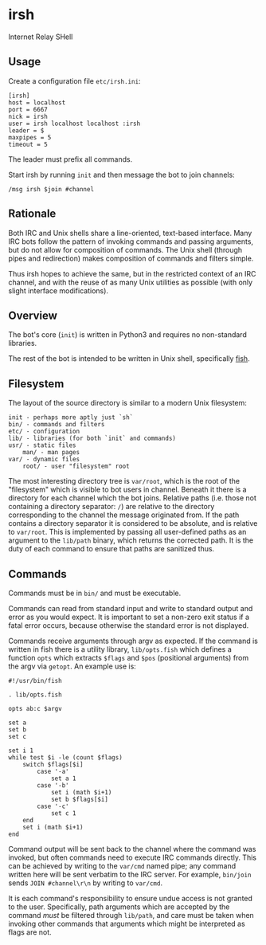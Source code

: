 irsh
====

Internet Relay SHell

Usage
-----

Create a configuration file `etc/irsh.ini`:

    [irsh]
    host = localhost
    port = 6667
    nick = irsh
    user = irsh localhost localhost :irsh
    leader = $
    maxpipes = 5
    timeout = 5

The leader must prefix all commands.

Start irsh by running `init` and then message the bot to join channels:

    /msg irsh $join #channel

Rationale
---------

Both IRC and Unix shells share a line-oriented, text-based interface. Many IRC
bots follow the pattern of invoking commands and passing arguments, but do not
allow for composition of commands. The Unix shell (through pipes and
redirection) makes composition of commands and filters simple.

Thus irsh hopes to achieve the same, but in the restricted context of an IRC
channel, and with the reuse of as many Unix utilities as possible (with only
slight interface modifications).

Overview
--------

The bot's core (`init`) is written in Python3 and requires no non-standard
libraries.

The rest of the bot is intended to be written in Unix shell, specifically
[fish](http://fishshell.com/).

Filesystem
----------

The layout of the source directory is similar to a modern Unix filesystem:

    init - perhaps more aptly just `sh`
    bin/ - commands and filters
    etc/ - configuration
    lib/ - libraries (for both `init` and commands)
    usr/ - static files
        man/ - man pages
    var/ - dynamic files
        root/ - user "filesystem" root

The most interesting directory tree is `var/root`, which is the root of the
"filesystem" which is visible to bot users in channel. Beneath it there is a
directory for each channel which the bot joins. Relative paths (i.e. those not
containing a directory separator: `/`) are relative to the directory
corresponding to the channel the message originated from. If the path contains
a directory separator it is considered to be absolute, and is relative to
`var/root`. This is implemented by passing all user-defined paths as an
argument to the `lib/path` binary, which returns the corrected path. It is the
duty of each command to ensure that paths are sanitized thus.

Commands
--------

Commands must be in `bin/` and must be executable.

Commands can read from standard input and write to standard output and
error as you would expect. It is important to set a non-zero exit status if
a fatal error occurs, because otherwise the standard error is not displayed.

Commands receive arguments through argv as expected. If the command is written
in fish there is a utility library, `lib/opts.fish` which defines a function
`opts` which extracts `$flags` and `$pos` (positional arguments) from the argv
via `getopt`. An example use is:

```fish
#!/usr/bin/fish

. lib/opts.fish

opts ab:c $argv

set a
set b
set c

set i 1
while test $i -le (count $flags)
    switch $flags[$i]
        case '-a'
            set a 1
        case '-b'
            set i (math $i+1)
            set b $flags[$i]
        case '-c'
            set c 1
    end
    set i (math $i+1)
end
```

Command output will be sent back to the channel where the command was invoked,
but often commands need to execute IRC commands directly. This can be achieved
by writing to the `var/cmd` named pipe; any command written here will be sent
verbatim to the IRC server. For example, `bin/join` sends `JOIN #channel\r\n`
by writing to `var/cmd`.

It is each command's responsibility to ensure undue access is not granted to the
user. Specifically, path arguments which are accepted by the command *must* be
filtered through `lib/path`, and care must be taken when invoking other
commands that arguments which might be interpreted as flags are not.
